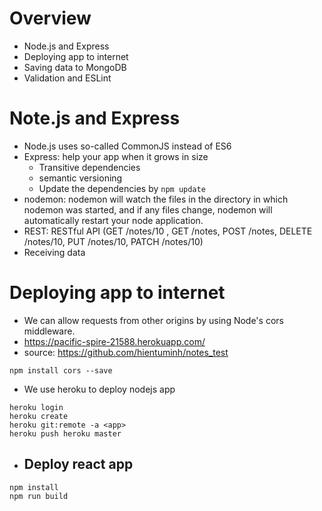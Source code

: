 # Overview
- Node.js and Express
- Deploying app to internet
- Saving data to MongoDB
- Validation and ESLint

# Note.js and Express
- Node.js uses so-called CommonJS instead of ES6
- Express: help your app when it grows in size
  - Transitive dependencies
  - semantic versioning
  - Update the dependencies by `npm update`
- nodemon: nodemon will watch the files in the directory in which nodemon was started, and if any files change, nodemon will automatically restart your node application.
- REST: RESTful API (GET /notes/10 , GET /notes, POST /notes, DELETE /notes/10, PUT /notes/10, PATCH /notes/10)
- Receiving data

# Deploying app to internet
- We can allow requests from other origins by using Node's cors middleware.
- https://pacific-spire-21588.herokuapp.com/
- source: https://github.com/hientuminh/notes_test
```
npm install cors --save
```
- We use heroku to deploy nodejs app
```
heroku login
heroku create
heroku git:remote -a <app>
heroku push heroku master
```
- Deploy react app
  -
```
npm install
npm run build
```
